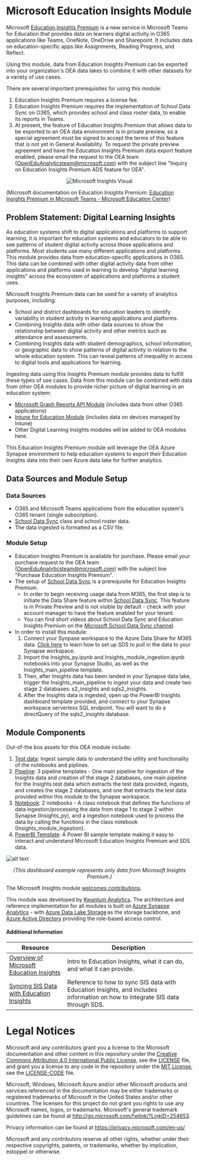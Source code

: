 # Microsoft Education Insights Module
Microsoft [Education Insights Premium](https://education.microsoft.com/en-us/resource/3978f2d8) is a new service in Microsoft Teams for Education that provides data on learners digital activity in O365 applications like Teams, OneNote, OneDrive and Sharepoint. It includes data on education-specific apps like Assignments, Reading Progress, and Reflect. 

Using this module, data from Education Insights Premium can be exported into your organization's OEA data lakes to combine it with other datasets for a variety of use cases. 

There are several important prerequisites for using this module:

1. Education Insights Premium requires a license fee.
2. Education Insights Premium requires the implementation of School Data Sync on O365, which provides school and class roster data, to enable its reports in Teams.
3. At present, the feature of Education Insights Premium that allows data to be exported to an OEA data environment is in private preview, so a special agreement must be signed to accept the terms of this feature that is not yet in General Availability. To request the private preview agreement and have the Education Insights Premium data export feature enabled, please email the request to the OEA team (OpenEduAnalyticsteam@microsoft.com) with the subject line "Inquiry on Education Insights Premium ADS feature for OEA". 

<p align="center">
  <img src="https://github.com/cstohlmann/oea-ms_insights-module/blob/main/docs/images/insights%20visual.png?raw=true" alt="Microsoft Insights Visual"/>
</p>

 (Microsoft documentation on Education Insights Premium: [Education Insights Premium in Microsoft Teams - Microsoft Education Center](https://education.microsoft.com/en-us/resource/3978f2d8)) 
 
## Problem Statement: Digital Learning Insights
As education systems shift to digital applications and platforms to support learning, it is important for education systems and educators to be able to see patterns of student digital activity across those applications and platforms. Most students use many different applications and platforms. This module provides data from education-specific applications in O365. This data can be combined with other digital activity data from other applications and platforms used in learning to develop "digital learning insights" across the ecosystem of applications and platforms a student uses.

Microsoft Insights Premium data can be used for a variety of analytics purposes, including:
 - School and district dashboards for education leaders to identify variability in student activity in learning applications and platforms. 
 - Combining Insights data with other data sources to show the relationship between digital activity and other metrics such as attendance and assessments. 
 - Combining Insights data with student demographics, school information, or geographic data to show patterns of digital activity in relation to the whole education system. This can reveal patterns of inequality in access to digital tools and applications for learning.

Ingesting data using this Insights Premium module provides data to fulfill these types of use cases. Data from this module can be combined with data from other OEA modules to provide richer picture of digital learning in an education system:
 - [Microsoft Graph Reports API Module](https://github.com/microsoft/OpenEduAnalytics/tree/main/modules/Microsoft_Graph) (includes data from other O365 applications)
 - [Intune for Education Module](https://github.com/microsoft/OpenEduAnalytics/tree/main/modules/Intune) (includes data on devices managed by Intune)
 - Other Digital Learning Insights modules will be added to OEA modules here. 

This Education Insights Premium module will leverage the OEA Azure Synapse environment to help education systems to export their Education Insights data into their own Azure data lake for further analytics. 

## Data Sources and Module Setup 
### Data Sources

- O365 and Microsoft Teams applications from the education system's O365 tenant (single subscription).
- [School Data Sync](https://sds.microsoft.com/) class and school roster data.
- The data ingested is formatted as a CSV file.

### Module Setup

 - Education Insights Premium is available for purchase. Please email your purchase request to the OEA team (OpenEduAnalyticsteam@microsoft.com) with the subject line "Purchase Education Insights Premium".
 - The setup of [School Data Sync](https://sds.microsoft.com/) is a prerequisite for Education Insights Premium.
    * In order to begin receiving usage data from M365, the first step is to initiate the Data Share feature within [School Data Sync](https://sds.microsoft.com/). This feature is in Private Preview and is not visible by default - check with your account manager to have the feature enabled for your tenant.
    * You can find short videos about School Data Sync and Education Insights Premium on the [Microsoft School Data Sync channel](https://www.youtube.com/channel/UCA8ZOC7eTfzLlkcFW3imkHg/featured).
 - In order to install this module:
     1. Connect your Synpase workspace to the Azure Data Share for M365 data. [Click here](https://docs.microsoft.com/en-us/schooldatasync/how-to-deploy-sds-for-insights) to learn how to set up SDS to pull in the data to your Synapse workspace.
     2. Import the Insights_py.ipynb and Insights_module_ingestion.ipynb notebooks into your Synapse Studio, as well as the Insights_main_pipeline template.
     3. Then, after Insights data has been landed in your Synapse data lake, trigger the Insights_main_pipeline to ingest your data and create two stage 2 databases: s2_insights and sqls2_insights.
     4. After the Insights data is ingested, open up the PowerBI Insights dashboard template provided, and connect to your Synapse workspace serverless SQL endpoint. You will want to do a directQuery of the sqls2_insights database.

 
## Module Components
Out-of-the box assets for this OEA module include: 
1. [Test data](https://github.com/microsoft/OpenEduAnalytics/tree/main/modules/Microsoft_Insights/test_data): Ingest sample data to understand the utility and functionality of the notebooks and piplines.
2. [Pipeline](https://github.com/microsoft/OpenEduAnalytics/tree/main/modules/Microsoft_Insights/pipeline): 3 pipeline templates - One main pipeline for ingestion of the Insights data and creation of the stage 2 databases, one main pipeline for the Insights test data which extracts the test data provided, ingests, and creates the stage 2 databases, and one that extracts the test data provided within this module to the Synapse workspace.
3. [Notebook](https://github.com/microsoft/OpenEduAnalytics/tree/main/modules/Microsoft_Insights/notebook): 2 notebooks - A class notebook that defines the functions of data ingestion/processing the data from stage 1 to stage 2 within Synapse (Insights_py), and a ingestion notebook used to process the data by calling the functions in the class notebook (Insights_module_ingestion).
4. [PowerBI Template](https://github.com/cstohlmann/OpenEduAnalytics/tree/main/modules/Microsoft_Data/Microsoft_Education_Insights_Premium/powerbi): A Power BI sample template making it easy to interact and understand Microsoft Education Insights Premium and SDS data.

![alt text](https://github.com/cstohlmann/OpenEduAnalytics/blob/main/modules/Microsoft_Data/Microsoft_Education_Insights_Premium/docs/images/Insights%20Module%20Sample%20Dashboard.png)
 
 <p align="center">
  <em>(This dashboard example represents only data from Microsoft Insights Premium.)</em>
 </p>
 
The Microsoft Insights module [welcomes contributions](https://github.com/microsoft/OpenEduAnalytics/blob/main/CONTRIBUTING.md).

This module was developed by [Kwantum Analytics](https://www.kwantumanalytics.com/). The architecture and reference implementation for all modules is built on [Azure Synapse Analytics](https://azure.microsoft.com/en-us/services/synapse-analytics/) - with [Azure Data Lake Storage](https://docs.microsoft.com/en-us/azure/storage/blobs/data-lake-storage-introduction) as the storage backbone,  and [Azure Active Directory](https://azure.microsoft.com/en-us/services/active-directory/) providing the role-based access control.

#### Additional Information
| Resource | Description |
| --- | --- |
| [Overview of Microsoft Education Insights](https://docs.microsoft.com/en-us/microsoftteams/class-insights) | Intro to Education Insights, what it can do, and what it can provide. |
| [Syncing SIS Data with Education Insights](https://docs.microsoft.com/en-us/microsoftteams/education-insights-sis-data-sync) | Reference to how to sync SIS data with Education Insights, and includes information on how to integrate SIS data through SDS. |


# Legal Notices
Microsoft and any contributors grant you a license to the Microsoft documentation and other content
in this repository under the [Creative Commons Attribution 4.0 International Public License](https://creativecommons.org/licenses/by/4.0/legalcode),
see the [LICENSE](LICENSE) file, and grant you a license to any code in the repository under the [MIT License](https://opensource.org/licenses/MIT), see the
[LICENSE-CODE](LICENSE-CODE) file.

Microsoft, Windows, Microsoft Azure and/or other Microsoft products and services referenced in the documentation
may be either trademarks or registered trademarks of Microsoft in the United States and/or other countries.
The licenses for this project do not grant you rights to use any Microsoft names, logos, or trademarks.
Microsoft's general trademark guidelines can be found at http://go.microsoft.com/fwlink/?LinkID=254653.

Privacy information can be found at https://privacy.microsoft.com/en-us/

Microsoft and any contributors reserve all other rights, whether under their respective copyrights, patents,
or trademarks, whether by implication, estoppel or otherwise.
